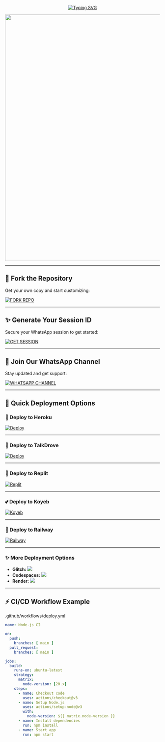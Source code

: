 <p align="center">
  <a href="https://git.io/typing-svg">
    <img src="https://readme-typing-svg.demolab.com?font=Dancing+Script&size=70&pause=1000&color=FF69B4&center=true&vCenter=true&width=1000&height=180&lines=QUEEN+ASUNA+MD;Version+1.0.0;Created+By+INCONNU+BOY" alt="Typing SVG" />
  </a>
</p>

<p align="center">
  <img src="./p1xybt.jpg" width="800"/>
</p>

---

## 🌸 Fork the Repository

Get your own copy and start customizing:

[![FORK REPO](https://img.shields.io/badge/FORK%20REPO-Click%20Here-FF69B4?style=for-the-badge&logo=github)](https://github.com/INCONNU-BOY/QUEEN-ASUNA-MD/fork)

---

## ✨ Generate Your Session ID

Secure your WhatsApp session to get started:

[![GET SESSION](https://img.shields.io/badge/GET%20SESSION-Generate%20Now-DB7093?style=for-the-badge&logo=whatsapp)](https://inconnu-tech-web-session-id.onrender.com/)

---

## 💌 Join Our WhatsApp Channel

Stay updated and get support:

[![WHATSAPP CHANNEL](https://img.shields.io/badge/JOIN%20CHANNEL-WhatsApp%20Support-32CD32?style=for-the-badge&logo=whatsapp)](https://whatsapp.com/channel/0029Vb6T8td5K3zQZbsKEU1R)

---

## 🚀 Quick Deployment Options

### 💖 Deploy to Heroku
[![Deploy](https://www.herokucdn.com/deploy/button.svg)](https://dashboard.heroku.com/new-app?template=https://github.com/INCONNU-BOY/QUEEN-ASUNA-MD)

---

### 🌷 Deploy to TalkDrove
<a href="https://host.talkdrove.com/dashboard/select-bot/prepare-deployment?botId=51" target="_blank"><img alt="Deploy" src="https://img.shields.io/badge/DEPLOY-NOW-8A2BE2?style=for-the-badge&logo=visualstudiocode"/></a>

---

### 🌸 Deploy to Replit
<a href="https://repl.it/github/INCONNU-BOY/QUEEN-ASUNA-MD"><img alt="Replit" src="https://img.shields.io/badge/REPLIT-orange?style=for-the-badge&logo=replit&logoColor=white"/></a>

---

### 💕 Deploy to Koyeb
<a href="https://app.koyeb.com/auth/signin" target="_blank"><img alt="Koyeb" src="https://img.shields.io/badge/KOYEB-blue?style=for-the-badge&logo=koyeb&logoColor=white"/></a>

---

### 🌹 Deploy to Railway
<a href="https://railway.app/new" target="_blank"><img alt="Railway" src="https://img.shields.io/badge/RAILWAY-black?style=for-the-badge&logo=railway"/></a>

---

### ✨ More Deployment Options

- **Glitch:** <a href="https://glitch.com/signup" target="_blank"><img src="https://img.shields.io/badge/GLITCH-pink?style=for-the-badge&logo=glitch"/></a>
- **Codespaces:** <a href="https://github.com/codespaces/new" target="_blank"><img src="https://img.shields.io/badge/CODESPACE-navy?style=for-the-badge&logo=visualstudiocode"/></a>
- **Render:** <a href="https://dashboard.render.com" target="_blank"><img src="https://img.shields.io/badge/RENDER-maroon?style=for-the-badge&logo=render"/></a>

---

## ⚡ CI/CD Workflow Example

.github/workflows/deploy.yml

```yaml
name: Node.js CI

on:
  push:
    branches: [ main ]
  pull_request:
    branches: [ main ]

jobs:
  build:
    runs-on: ubuntu-latest
    strategy:
      matrix:
        node-version: [20.x]
    steps:
      - name: Checkout code
        uses: actions/checkout@v3
      - name: Setup Node.js
        uses: actions/setup-node@v3
        with:
          node-version: ${{ matrix.node-version }}
      - name: Install dependencies
        run: npm install
      - name: Start app
        run: npm start
